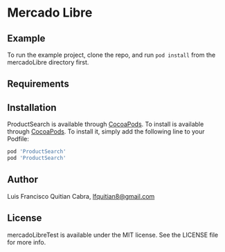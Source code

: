 # Mercado Libre


## Example

To run the example project, clone the repo, and run `pod install` from the mercadoLibre directory first.

## Requirements

## Installation

ProductSearch is available through [CocoaPods](https://cocoapods.org). To install
 is available through [CocoaPods](https://cocoapods.org). To install
it, simply add the following line to your Podfile:

```ruby
pod 'ProductSearch'
pod 'ProductSearch'
```

## Author

Luis Francisco Quitian Cabra, lfquitian8@gmail.com

## License

mercadoLibreTest is available under the MIT license. See the LICENSE file for more info.
